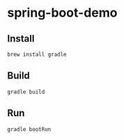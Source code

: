 # spring-boot-demo

## Install

    brew install gradle

## Build

    gradle build

## Run

    gradle bootRun
